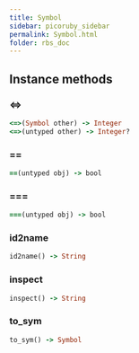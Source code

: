 ```yaml
---
title: Symbol
sidebar: picoruby_sidebar
permalink: Symbol.html
folder: rbs_doc
---
```

## Instance methods
### <=>

```ruby
<=>(Symbol other) -> Integer
<=>(untyped other) -> Integer?
```
### ==

```ruby
==(untyped obj) -> bool
```
### ===

```ruby
===(untyped obj) -> bool
```
### id2name

```ruby
id2name() -> String
```
### inspect

```ruby
inspect() -> String
```
### to_sym

```ruby
to_sym() -> Symbol
```

